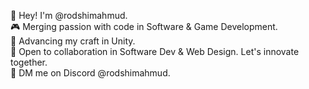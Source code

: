 🖖 Hey! I'm @rodshimahmud.  
🎮 Merging passion with code in Software & Game Development.  
🌱 Advancing my craft in Unity.   
🫵 Open to collaboration in Software Dev & Web Design. Let's innovate together.  
📱 DM me on Discord @rodshimahmud.

<!---
mahmudrodshi/mahmudrodshi is a ✨ special ✨ repository because its `README.md` (this file) appears on your GitHub profile.
You can click the Preview link to take a look at your changes.
--->
